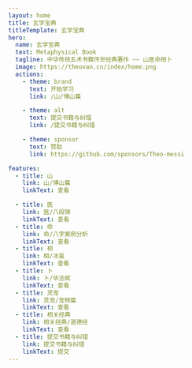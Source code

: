 ```yaml
---
layout: home
title: 玄学宝典
titleTemplate: 玄学宝典
hero:
  name: 玄学宝典
  text: Metaphysical Book
  tagline: 中华传统五术书籍传世经典著作 —— 山医命相卜
  image: https://theovan.cn/index/home.png
  actions:
    - theme: brand
      text: 开始学习
      link: /山/博山篇

    - theme: alt
      text: 提交书籍与纠错
      link: /提交书籍与纠错

    - theme: sponsor
      text: 赞助
      link: https://github.com/sponsors/Theo-messi

features:
  - title: 山
    link: 山/博山篇
    linkText: 查看

  - title: 医
    link: 医/八段锦
    linkText: 查看
  - title: 命
    link: 命/八字案例分析
    linkText: 查看
  - title: 相
    link: 相/冰鉴
    linkText: 查看
  - title: 卜
    link: 卜/毕法赋
    linkText: 查看
  - title: 灵宠
    link: 灵宠/宠物篇
    linkText: 查看
  - title: 相关经典
    link: 相关经典/道德经
    linkText: 查看
  - title: 提交书籍与纠错
    link: 提交书籍与纠错
    linkText: 提交
---
```

